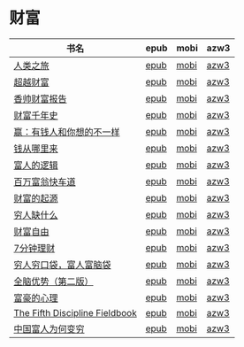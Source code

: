 # 财富

| 书名 | epub | mobi | azw3 |
| --- | --- | --- | --- |
| [人类之旅](http://ct.dalanmei.com/f/31084289-771231591-f3ca70) | [epub](http://ct.dalanmei.com/f/31084289-771231591-f3ca70) | [mobi](http://ct.dalanmei.com/f/31084289-771246830-5d09dc) | [azw3](http://ct.dalanmei.com/f/31084289-771236526-e540c6) |
| [超越财富](http://ct.dalanmei.com/f/31084289-569464383-9566fd) | [epub](http://ct.dalanmei.com/f/31084289-569464383-9566fd) | [mobi](http://ct.dalanmei.com/f/31084289-570250978-9dcf27) | [azw3](http://ct.dalanmei.com/f/31084289-571410881-14fb5d) |
| [香帅财富报告](http://ct.dalanmei.com/f/31084289-571732180-900021) | [epub](http://ct.dalanmei.com/f/31084289-571732180-900021) | [mobi](http://ct.dalanmei.com/f/31084289-572018440-5c10ad) | [azw3](http://ct.dalanmei.com/f/31084289-572083642-11c890) |
| [财富千年史](http://ct.dalanmei.com/f/31084289-571723721-bedb2c) | [epub](http://ct.dalanmei.com/f/31084289-571723721-bedb2c) | [mobi](http://ct.dalanmei.com/f/31084289-572112399-0ee9ed) | [azw3](http://ct.dalanmei.com/f/31084289-572116299-812e3e) |
| [赢：有钱人和你想的不一样](http://ct.dalanmei.com/f/31084289-571664912-d102ae) | [epub](http://ct.dalanmei.com/f/31084289-571664912-d102ae) | [mobi](http://ct.dalanmei.com/f/31084289-572116692-11a86e) | [azw3](http://ct.dalanmei.com/f/31084289-572176620-709a5a) |
| [钱从哪里来](http://ct.dalanmei.com/f/31084289-571652423-4369c1) | [epub](http://ct.dalanmei.com/f/31084289-571652423-4369c1) | [mobi](http://ct.dalanmei.com/f/31084289-572117513-9a63d3) | [azw3](http://ct.dalanmei.com/f/31084289-572179969-5831e5) |
| [富人的逻辑](http://ct.dalanmei.com/f/31084289-571651474-c74e80) | [epub](http://ct.dalanmei.com/f/31084289-571651474-c74e80) | [mobi](http://ct.dalanmei.com/f/31084289-572120035-41fd63) | [azw3](http://ct.dalanmei.com/f/31084289-572180126-64da90) |
| [百万富翁快车道](http://ct.dalanmei.com/f/31084289-571646895-27f739) | [epub](http://ct.dalanmei.com/f/31084289-571646895-27f739) | [mobi](http://ct.dalanmei.com/f/31084289-572120336-1f7ca3) | [azw3](http://ct.dalanmei.com/f/31084289-572180651-2b5df3) |
| [财富的起源](http://ct.dalanmei.com/f/31084289-571622776-a5cebf) | [epub](http://ct.dalanmei.com/f/31084289-571622776-a5cebf) | [mobi](http://ct.dalanmei.com/f/31084289-572131403-9213dd) | [azw3](http://ct.dalanmei.com/f/31084289-572191639-9fab9b) |
| [穷人缺什么](http://ct.dalanmei.com/f/31084289-571541991-90f68f) | [epub](http://ct.dalanmei.com/f/31084289-571541991-90f68f) | [mobi](http://ct.dalanmei.com/f/31084289-571811186-f0ac27) | [azw3](http://ct.dalanmei.com/f/31084289-572196397-1c116f) |
| [财富自由](http://ct.dalanmei.com/f/31084289-571558827-a60203) | [epub](http://ct.dalanmei.com/f/31084289-571558827-a60203) | [mobi](http://ct.dalanmei.com/f/31084289-571918801-5a1eb0) | [azw3](http://ct.dalanmei.com/f/31084289-572204107-ff21e6) |
| [7分钟理财](http://ct.dalanmei.com/f/31084289-571559123-e944bb) | [epub](http://ct.dalanmei.com/f/31084289-571559123-e944bb) | [mobi](http://ct.dalanmei.com/f/31084289-571920044-cae4b5) | [azw3](http://ct.dalanmei.com/f/31084289-572211481-0dd58c) |
| [穷人穷口袋，富人富脑袋](http://ct.dalanmei.com/f/31084289-571513249-26ca67) | [epub](http://ct.dalanmei.com/f/31084289-571513249-26ca67) | [mobi](http://ct.dalanmei.com/f/31084289-571776858-9c3bc4) | [azw3](http://ct.dalanmei.com/f/31084289-571922421-6e731a) |
| [全脑优势（第二版）](http://ct.dalanmei.com/f/31084289-571594629-ad66b9) | [epub](http://ct.dalanmei.com/f/31084289-571594629-ad66b9) | [mobi](http://ct.dalanmei.com/f/31084289-572124359-782c44) | [azw3](http://ct.dalanmei.com/f/31084289-571982657-fa566f) |
| [富豪的心理](http://ct.dalanmei.com/f/31084289-571593878-8ef1a5) | [epub](http://ct.dalanmei.com/f/31084289-571593878-8ef1a5) | [mobi](http://ct.dalanmei.com/f/31084289-572128985-b26e98) | [azw3](http://ct.dalanmei.com/f/31084289-571986006-431f83) |
| [The Fifth Discipline Fieldbook](None) | [epub](None) | [mobi](None) | [azw3](None) |
| [中国富人为何变穷](http://ct.dalanmei.com/f/31084289-571522760-d31741) | [epub](http://ct.dalanmei.com/f/31084289-571522760-d31741) | [mobi](http://ct.dalanmei.com/f/31084289-571779291-86657d) | [azw3](http://ct.dalanmei.com/f/31084289-571879040-08e98d) |
